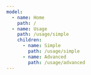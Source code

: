 ```yaml
---
model:
  - name: Home
    path: /
  - name: Usage
    path: /usage/simple
    children:
      - name: Simple
        path: /usage/simple
      - name: Advanced
        path: /usage/advanced
---
```

